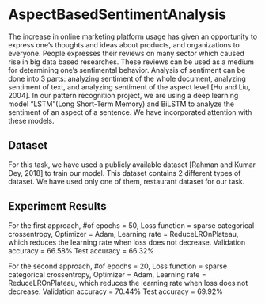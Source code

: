 # AspectBasedSentimentAnalysis
The increase in online marketing platform usage has given an opportunity to express one’s thoughts and ideas about products, and organizations to everyone. People expresses
their reviews on many sector which caused rise in big data based researches. These reviews can be used as a medium for determining one’s sentimental behavior. Analysis of sentiment can
be done into 3 parts: analyzing sentiment of the whole document, analyzing sentiment of text, and analyzing sentiment of the aspect
level [Hu and Liu, 2004]. In our pattern recognition project, we are using a deep learning model “LSTM”(Long Short-Term Memory) and BiLSTM to analyze the sentiment of an aspect of
a sentence. We have incorporated attention with these models.

## Dataset
For this task, we have used a publicly available dataset [Rahman and Kumar Dey, 2018] to train our model. This dataset contains 2 different types of dataset. We have used
only one of them, restaurant dataset for our task.

## Experiment Results
For the first approach,
#of epochs = 50,
Loss function = sparse categorical crossentropy,
Optimizer = Adam,
Learning rate = ReduceLROnPlateau, which reduces the
learning rate when loss does not decrease.
Validation accuracy = 66.58%
Test accuracy = 66.32%

For the second approach,
#of epochs = 20,
Loss function = sparse categorical crossentropy,
Optimizer = Adam,
Learning rate = ReduceLROnPlateau, which reduces the learning rate when loss does not decrease.
Validation accuracy = 70.44%
Test accuracy = 69.92%

